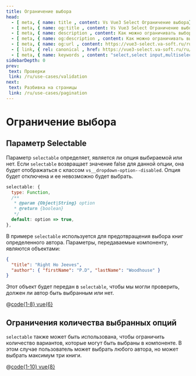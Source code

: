 ```yaml
---
title: Ограничение выбора
head:
  - [ meta, { name: title , content: Vs Vue3 Select Ограничение выбора} ]
  - [ meta, { name: og:title , content: Vs Vue3 Select Ограничение выбора} ]
  - [ meta, { name: description , content: Как можно ограничивать выбор опций выпадающего списка в компоненте Vs Vue3 Select } ]
  - [ meta, { name: og:description , content: Как можно ограничивать выбор опций выпадающего списка в компоненте Vs Vue3 Select } ]
  - [ meta, { name: og:url , content: https://vue3-select.va-soft.ru/ru/use-cases/selectable/ } ]
  - [ link, { rel: canonical , href: https://vue3-select.va-soft.ru/ru/use-cases/selectable/ } ]
  - [ meta, { name: keywords , content: "select,select input,multiselect,vue,vue3,vue3 component,vue3 select,dropdown"} ]
sidebarDepth: 0
prev:
 text: Проверки
 link: /ru/use-cases/validation
next:
 text: Разбивка на страницы
 link: /ru/use-cases/pagination
---
```



# Ограничение выбора

## Параметр Selectable

Параметр `selectable` определяет, является ли опция выбираемой или нет. Если `selectable` возвращает значение false для
данной опции, она будет отображаться с классом `vs__dropdown-option--disabled`. Опция будет отключена и ее невозможно 
будет выбрать.

```js
selectable: {
  type: Function,
  /**
   * @param {Object|String} option
   * @return {boolean}
   */
  default: option => true,
},
```

В примере `selectable` используется для предотвращения выбора книг определенного автора. Параметры, 
передаваемые компоненту, являются объектами:

```json
{
  "title": "Right Ho Jeeves",
  "author": { "firstName": "P.D", "lastName": "Woodhouse" }
}
```

Этот объект будет передан в `selectable`, чтобы мы могли проверить, должен ли автор быть выбранным или нет.

<UnselectableExample />

@[code{1-8} vue{6}](../../../.vuepress/components/UnselectableExample.vue)

## Ограничения количества выбранных опций

`selectable` также может быть использована, чтобы ограничить количество вариантов, которые могут быть выбраны в
компоненте. В этом случае пользователь может выбрать любого автора, но может выбрать максимум три книги.

<LimitSelectionQuantity />

@[code{1-10} vue{8}](../../../.vuepress/components/LimitSelectionQuantity.vue)
